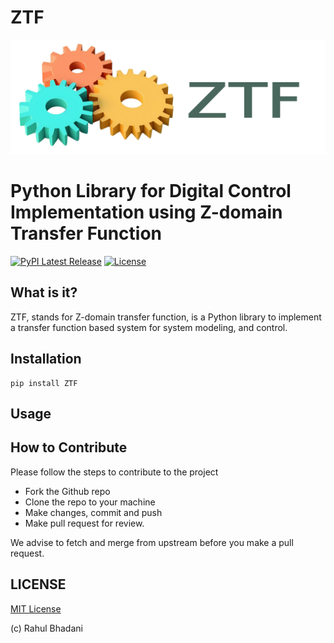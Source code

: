 # ZTF
<img src="https://raw.githubusercontent.com/rahulbhadani/ZTF/main/ztf.png" width="600">

# Python Library for Digital Control Implementation using Z-domain Transfer Function
[![PyPI Latest Release](https://img.shields.io/pypi/v/ZTF.svg)](https://pypi.org/project/ZTF/)
[![License](https://img.shields.io/pypi/l/ZTF.svg)](https://github.com/rahulbhadani/ZTF/blob/master/LICENSE)

## What is it?
ZTF, stands for Z-domain transfer function, is a Python library to implement a transfer function based system for system modeling, and control.

## Installation

```{python}
pip install ZTF
```

## Usage


## How to Contribute
Please follow the steps to contribute to the project

- Fork the Github repo
- Clone the repo to your machine
- Make changes, commit and push
- Make pull request for review.

We advise to fetch and merge from upstream before you make a pull request.

## LICENSE
[MIT License](https://github.com/rahulbhadani/ZTF/blob/main/LICENSE)


(c) Rahul Bhadani
